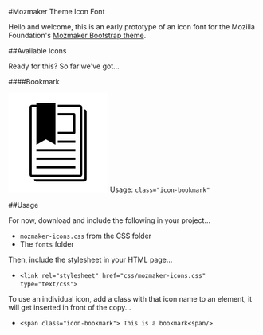 #Mozmaker Theme Icon Font

Hello and welcome, this is an early prototype of an icon font for the Mozilla Foundation's [Mozmaker Bootstrap theme](https://github.com/mozilla/mozmaker).

##Available Icons

Ready for this? So far we've got...

####Bookmark

![](svgs/resource-bookmark.svg)
Usage: ``class="icon-bookmark"``

##Usage

For now, download and include the following in your project...

* ``mozmaker-icons.css`` from the CSS folder
* The ``fonts`` folder

Then, include the stylesheet in your HTML page...

*  ``<link rel="stylesheet" href="css/mozmaker-icons.css" type="text/css">``

To use an individual icon, add a class with that icon name to an element, it will get inserted in front of the copy...

* ``<span class="icon-bookmark"> This is a bookmark<span/>``

